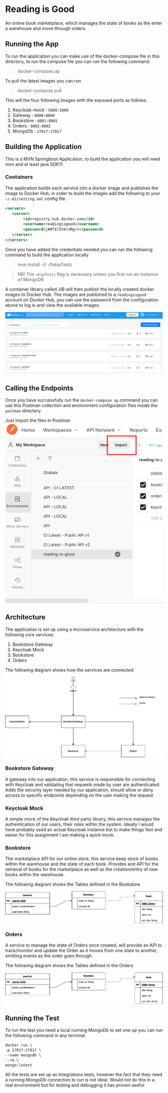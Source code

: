 # Reading is Good

An online book marketplace, which manages the state of books as the enter a warehouse and 
move through orders. 

## Running the App

To run the application you can make use of the docker-compose file in this directory, to run the compose file 
you can run the following command:

> docker-compose up

To pull the latest images you can run 

> docker-compose pull

This will the four following images with the exposed ports as follows:

1. Keycloak-mock : `5000:5000`
2. Gateway : `8000:8000`
3. Bookstore : `8001:8001`
4. Orders : `8002:8002`
5. MongoDb : `27017:27017` 

## Building the Application  

This is a MVN Springboot Application, to build the application you will need mvn and at least java SDK11.

### Containers

The application builds each service into a docker image and publishes the image to Docker Hub, in order 
to build the images add the following to your `~/.m2/setting.xml` config file.

```xml
<servers>
   <server>
        <id>registry.hub.docker.com</id>
        <username>readingisgood</username>
        <password>j##f$(5t6rsMg/+</password>
   </server>
</servers>
```

Once you have added the credentials needed you can run the following command to build the application locally

> mvn install -U -DskipTests

> NB! The `skipTests` flag is necessary unless you first run an instance of MongoDB

A container library called JIB will then publish the locally created docker images to Docker Hub. The images 
are published to a `readingisgood` account on Docker Hub, you can use the password from the configuration above to log in
and view the available images. 

![img.png](images/docker-hub.png)

## Calling the Endpoints 

Once you have successfully run the `docker-compose up` command you can use this Postman collection and 
environment configuration files inside the `postman` directory. 

Just import the files in Postman 
![img.png](images/postman_imports.png)

## Architecture

The application is set up using a microservice architecture with the following core services:

1. Bookstore Gateway
2. Keycloak Mock
3. Bookstore 
4. Orders 

The following diagram shows how the services are connected:

![img.png](images/architecture.png)

### Bookstore Gateway 

A gateway into our application, this service is responsible for connecting with Keycloak and validating that 
requests made by user are authenticated. Adds the security layer needed by our application, should allow or 
deny access to specific endpoints depending on the user making the request

### Keycloak Mock 

A simple mock of the Keycloak third party library, this service manages the authentication of our users, their 
roles within the system. Ideally I would have probably used an actual Keycloak instance but to make things fast and 
easier for this assignment I am making a quick mock. 

### Bookstore 

The marketplace API for our online store, this service keep stock of books within the warehouse and the state of each 
book. Provides and API for the retrieval of books for the marketplace as well as the creation/entry of 
new books within the warehouse. 

The following diagram shows the Tables defined in the Bookstore

![img.png](images/entites-bookstore.png)

### Orders 

A service to manage the state of Orders once created, will provide an API to track/monitor and update the Order as it moves 
from one state to another, emitting events as the order goes through.

The following diagram shows the Tables defined in the Orders

![img.png](images/entites-bookstore.png)

## Running the Test

To run the test you need a local running MongoDb to set one up you can run the following command in any terminal

```text
docker run \       
-p 27017:27017 \
--name mongodb \
--rm \
mongo:latest

```

All the tests are set up as Integrations tests, however the fact that they need a running MongoDb connection to run is
not ideal. Would not do this in a real environment but for testing and debugging it has proven useful 